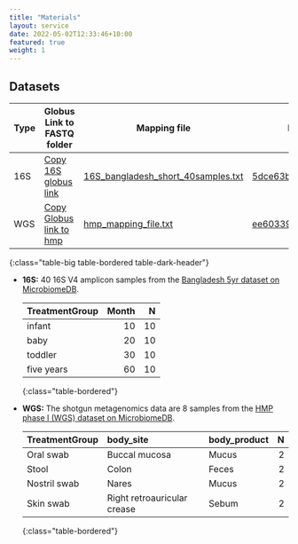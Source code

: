 ```yaml
---
title: "Materials"
layout: service
date: 2022-05-02T12:33:46+10:00
featured: true
weight: 1
---
```


## Datasets

| Type | Globus Link to FASTQ folder                              | Mapping file                                             | Nephele Results | Biom |
| -------- | ------------------------------------------------------------ | ------------------------------------------------------------ | ----------- | -------- |
| 16S      | <a href="https://app.globus.org/file-manager?origin_id=f93d54fe-ac6d-4382-b174-2516b9e8795f&origin_path=%2F" onclick='copyURI(event)'>Copy 16S globus link</a>                          | <a href="../../download/16S_bangladesh_short_40samples.txt" download>16S_bangladesh_short_40samples.txt</a> | [5dce63b4e486](https://nephele.niaid.nih.gov/results/5dce63b4e486){:target="_blank"} | [16s_bangladesh.biom](../../download/16s_bangladesh.biom) |
| WGS      | [Copy Globus link to hmp](https://app.globus.org/file-manager?origin_id=92363c64-bb7b-4343-9503-90339e8330a0&origin_path=%2F) | <a href="../../download/hmp_mapping_file.txt" title="8 sample hmp mapping file" download>hmp_mapping_file.txt</a> | [ee60339cb24b](https://nephele.niaid.nih.gov/results/ee60339cb24b){:target="_blank"} | [wgsa_hmp_8_sample.biom](../../download/wgsa_hmp_8_sample.biom) |  
{:class="table-big table-bordered table-dark-header"}

- **16S:** 40 16S V4 amplicon samples from the [Bangladesh 5yr dataset on MicrobiomeDB](https://microbiomedb.org/mbio/app/record/dataset/DS_01668ecdbf).

  | TreatmentGroup | Month |  N |
  |:---------------|------:|---:|
  | infant         |    10 | 10 |
  | baby           |    20 | 10 |
  | toddler        |    30 | 10 |
  | five years     |    60 | 10 |
  {:class="table-bordered"}



- **WGS:** The shotgun metagenomics data are 8 samples from the [HMP phase I (WGS) dataset on MicrobiomeDB](https://microbiomedb.org/mbio/app/record/dataset/DS_0ebad58741).

  | TreatmentGroup | body_site                   | body_product | N |
  |:---------------|:----------------------------|:-------------|--:|
  | Oral swab      | Buccal mucosa               | Mucus        | 2 |
  | Stool          | Colon                       | Feces        | 2 |
  | Nostril swab   | Nares                       | Mucus        | 2 |
  | Skin swab      | Right retroauricular crease | Sebum        | 2 |  
  {:class="table-bordered"}

